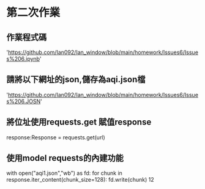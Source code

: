 # 第二次作業
## 作業程式碼
'https://github.com/Ian092/Ian_window/blob/main/homework/Issues6/Issues%206.ipynb'


## 請將以下網址的json,儲存為aqi.json檔
'https://github.com/Ian092/Ian_window/blob/main/homework/Issues6/Issues%206.JOSN'

## 將位址使用requests.get 賦值response
response:Response = requests.get(url)

## 使用model requests的內建功能
with open("aqi1.json","wb") as fd:
    for chunk in response.iter_content(chunk_size=128):
        fd.write(chunk)
        12
        